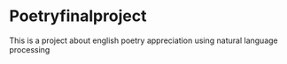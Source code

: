 # Poetryfinalproject
This is a project about english poetry appreciation using natural language processing
